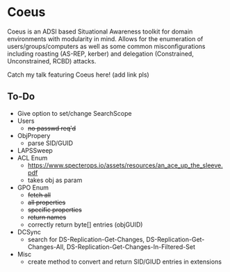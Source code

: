 # Coeus

Coeus is an ADSI based Situational Awareness toolkit for domain environments with modularity in mind. Allows for the enumeration of users/groups/computers as well as some common misconfigurations including roasting (AS-REP, kerber) and delegation (Constrained, Unconstrained, RCBD) attacks.

Catch my talk featuring Coeus here! (add link pls)

## To-Do
* Give option to set/change SearchScope 
* Users
  * ~~no passwd req'd~~ 
* ObjPropery
  * parse SID/GUID
* LAPSSweep
* ACL Enum
  * https://www.specterops.io/assets/resources/an_ace_up_the_sleeve.pdf 
  * takes obj as param 
* GPO Enum
  * ~~fetch all~~
  * ~~all properties~~
  * ~~specific properties~~
  * ~~return names~~
  * correctly return byte[] entries (objGUID)
* DCSync
  * search for DS-Replication-Get-Changes, DS-Replication-Get-Changes-All, DS-Replication-Get-Changes-In-Filtered-Set  
* Misc
  * create method to convert and return SID/GIUD entries in extensions 
